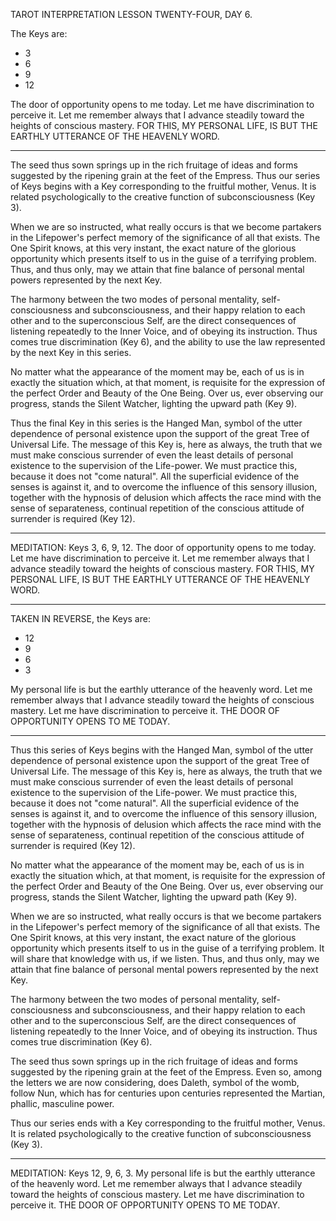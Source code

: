 TAROT INTERPRETATION
LESSON TWENTY-FOUR, DAY 6.

The Keys are:

- 3
- 6
- 9
- 12

The door of opportunity opens to me today. Let me have discrimination to perceive it. Let me remember always that I advance steadily toward the heights of conscious mastery. FOR THIS, MY PERSONAL LIFE, IS BUT THE EARTHLY UTTERANCE OF THE HEAVENLY WORD.

---

The seed thus sown springs up in the rich fruitage of ideas and forms suggested by the ripening grain at the feet of the Empress. Thus our series of Keys begins with a Key corresponding to the fruitful mother, Venus. It is related psychologically to the creative function of subconsciousness (Key 3).

When we are so instructed, what really occurs is that we become partakers in the Lifepower's perfect memory of the significance of all that exists. The One Spirit knows, at this very instant, the exact nature of the glorious opportunity which presents itself to us in the guise of a terrifying problem. Thus, and thus only, may we attain that fine balance of personal mental powers represented by the next Key.

The harmony between the two modes of personal mentality, self-consciousness and subconsciousness, and their happy relation to each other and to the superconscious Self, are the direct consequences of listening repeatedly to the Inner Voice, and of obeying its instruction. Thus comes true discrimination (Key 6), and the ability to use the law represented by the next Key in this series.

No matter what the appearance of the moment may be, each of us is in exactly the situation which, at that moment, is requisite for the expression of the perfect Order and Beauty of the One Being. Over us, ever observing our progress, stands the Silent Watcher, lighting the upward path (Key 9).

Thus the final Key in this series is the Hanged Man, symbol of the utter dependence of personal existence upon the support of the great Tree of Universal Life. The message of this Key is, here as always, the truth that we must make conscious surrender of even the least details of personal existence to the supervision of the Life-power. We must practice this, because it does not "come natural". All the superficial evidence of the senses is against it, and to overcome the influence of this sensory illusion, together with the hypnosis of delusion which affects the race mind with the sense of separateness, continual repetition of the conscious attitude of surrender is required (Key 12).

---

MEDITATION: Keys 3, 6, 9, 12. The door of opportunity opens to me today. Let me have discrimination to perceive it. Let me remember always that I advance steadily toward the heights of conscious mastery. FOR THIS, MY PERSONAL LIFE, IS BUT THE EARTHLY UTTERANCE OF THE HEAVENLY WORD.

---

TAKEN IN REVERSE, the Keys are:

- 12
- 9
- 6
- 3

My personal life is but the earthly utterance of the heavenly word. Let me remember always that I advance steadily toward the heights of conscious mastery. Let me have discrimination to perceive it. THE DOOR OF OPPORTUNITY OPENS TO ME TODAY.

---

Thus this series of Keys begins with the Hanged Man, symbol of the utter dependence of personal existence upon the support of the great Tree of Universal Life. The message of this Key is, here as always, the truth that we must make conscious surrender of even the least details of personal existence to the supervision of the Life-power. We must practice this, because it does not "come natural". All the superficial evidence of the senses is against it, and to overcome the influence of this sensory illusion, together with the hypnosis of delusion which affects the race mind with the sense of separateness, continual repetition of the conscious attitude of surrender is required (Key 12).

No matter what the appearance of the moment may be, each of us is in exactly the situation which, at that moment, is requisite for the expression of the perfect Order and Beauty of the One Being. Over us, ever observing our progress, stands the Silent Watcher, lighting the upward path (Key 9).

When we are so instructed, what really occurs is that we become partakers in the Lifepower's perfect memory of the significance of all that exists. The One Spirit knows, at this very instant, the exact nature of the glorious opportunity which presents itself to us in the guise of a terrifying problem. It will share that knowledge with us, if we listen. Thus, and thus only, may we attain that fine balance of personal mental powers represented by the next Key.

The harmony between the two modes of personal mentality, self-consciousness and subconsciousness, and their happy relation to each other and to the superconscious Self, are the direct consequences of listening repeatedly to the Inner Voice, and of obeying its instruction. Thus comes true discrimination (Key 6).

The seed thus sown springs up in the rich fruitage of ideas and forms suggested by the ripening grain at the feet of the Empress. Even so, among the letters we are now considering, does Daleth, symbol of the womb, follow Nun, which has for centuries upon centuries represented the Martian, phallic, masculine power.

Thus our series ends with a Key corresponding to the fruitful mother, Venus. It is related psychologically to the creative function of subconsciousness (Key 3).

---

MEDITATION: Keys 12, 9, 6, 3. My personal life is but the earthly utterance of the heavenly word. Let me remember always that I advance steadily toward the heights of conscious mastery. Let me have discrimination to perceive it. THE DOOR OF OPPORTUNITY OPENS TO ME TODAY.
